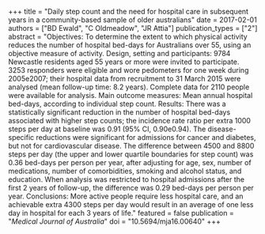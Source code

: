 +++
title = "Daily step count and the need for hospital care in subsequent years in a community-based sample of older australians"
date = 2017-02-01
authors = ["BD Ewald", "C Oldmeadow", "JR Attia"]
publication_types = ["2"]
abstract = "Objectives: To determine the extent to which physical activity reduces the number of hospital bed-days for Australians over 55, using an objective measure of activity. Design, setting and participants: 9784 Newcastle residents aged 55 years or more were invited to participate. 3253 responders were eligible and wore pedometers for one week during 2005e2007; their hospital data from recruitment to 31 March 2015 were analysed (mean follow-up time: 8.2 years). Complete data for 2110 people were available for analysis. Main outcome measures: Mean annual hospital bed-days, according to individual step count. Results: There was a statistically significant reduction in the number of hospital bed-days associated with higher step counts; the incidence rate ratio per extra 1000 steps per day at baseline was 0.91 (95% CI, 0.90e0.94). The disease-specific reductions were significant for admissions for cancer and diabetes, but not for cardiovascular disease. The difference between 4500 and 8800 steps per day (the upper and lower quartile boundaries for step count) was 0.36 bed-days per person per year, after adjusting for age, sex, number of medications, number of comorbidities, smoking and alcohol status, and education. When analysis was restricted to hospital admissions after the first 2 years of follow-up, the difference was 0.29 bed-days per person per year. Conclusions: More active people require less hospital care, and an achievable extra 4300 steps per day would result in an average of one less day in hospital for each 3 years of life."
featured = false
publication = "*Medical Journal of Australia*"
doi = "10.5694/mja16.00640"
+++

